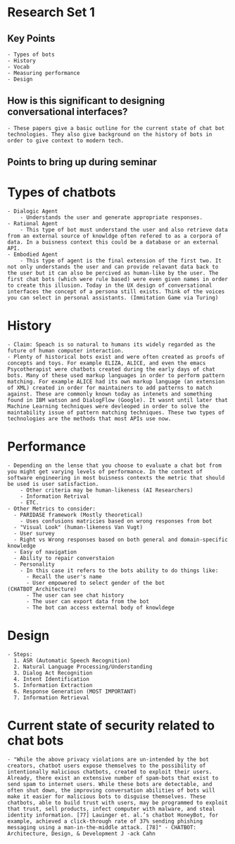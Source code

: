 # Research Set 1

## Key Points
    - Types of bots
    - History
    - Vocab
    - Measuring performance
    - Design

## How is this significant to designing conversational interfaces?
    - These papers give a basic outline for the current state of chat bot technologies. They also give background on the history of bots in order to give context to modern tech. 


## Points to bring up during seminar

# Types of chatbots
    - Dialogic Agent
        - Understands the user and generate appropriate responses. 
    - Rational Agent
        - This type of bot must understand the user and also retrieve data from an external source of knowldge often refered to as a corpora of data. In a buisness context this could be a database or an external API.
    - Embodied Agent
        - This type of agent is the final extension of the first two. It not only understands the user and can provide relavant data back to the user but it can also be percived as human-like by the user. The first chat bots (which were rule based) were even given names in order to create this illusion. Today in the UX design of conversational interfaces the concept of a persona still exists. Think of the voices you can select in personal assistants. (Immitation Game via Turing)
# History
    - Claim: Speach is so natural to humans its widely regarded as the future of human computer interaction.
    - Plenty of historical bots exist and were often created as proofs of concepts and toys. For example ELIZA, ALICE, and even the emacs Psycotherapist were chatbots created during the early days of chat bots. Many of these used markup languages in order to perform pattern matching. For example ALICE had its own markup language (an extension of XML) created in order for maintainers to add patterns to match against. These are commonly known today as intenets and something found in IBM watson and DialogFlow (Google). It wasnt until later that Machine Learning techniques were devleoped in order to solve the maintability issue of pattern matching techniques. These two types of technologies are the methods that most APIs use now. 
# Performance
    - Depending on the lense that you choose to evaluate a chat bot from you might get varying levels of performance. In the context of software engineering in most buisness contexts the metric that should be used is user satisfaction.
        - Other criteria may be human-likeness (AI Researchers)
        - Information Retrival
        - ETC.
    - Other Metrics to consider:
      - PARIDASE framework (Mostly theoretical)
        - Uses confusions matricies based on wrong responses from bot
      - "Visual Look" (human-likeness Van Vugt)
      - User survey
      - Right vs Wrong responses based on both general and domain-specific knowledge
      - Easy of navigation
      - Ability to repair converstaion
      - Personality 
        - In this case it refers to the bots ability to do things like:
          - Recall the user's name
          - User empowered to select gender of the bot (CHATBOT_Architecture)
          - The user can see chat history
          - The user can export data from the bot
          - The bot can access external body of knowldege
# Design
    - Steps:
      1. ASR (Automatic Speech Recognition)
      2. Natural Language Processing/Understanding
      3. Dialog Act Recognition 
      4. Intent Identification
      5. Information Extraction
      6. Response Generation (MOST IMPORTANT)
      7. Information Retrieval

# Current state of security related to chat bots
    - "While the above privacy violations are un-intended by the bot creators, chatbot users expose themselves to the possibility of intentionally malicious chatbots, created to exploit their users. Already, there exist an extensive number of spam-bots that exist to send spam to internet users. While these bots are detectable, and often shut down, the improving conversation abilities of bots will make it easier for malicious bots to disguise themselves. These chatbots, able to build trust with users, may be programmed to exploit that trust, sell products, infect computer with malware, and steal identity information. [77] Lauinger et. al.’s chatbot HoneyBot, for example, achieved a click-through rate of 37% sending phishing messaging using a man-in-the-middle attack. [78]" - CHATBOT: Architecture, Design, & Development J -ack Cahn